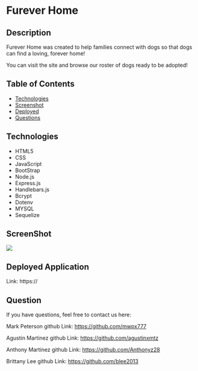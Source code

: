 # Furever Home
  ## Description
  Furever Home was created to help families connect with dogs so that dogs can find a loving, forever home!

  You can visit the site and browse our roster of dogs ready to be adopted!


  ## Table of Contents
  * [Technologies](#technologies)
  * [Screenshot](#screenshot)
  * [Deployed](#deployed)
  * [Questions](#questions)
  
  
  ## Technologies
  * HTML5
  * CSS
  * JavaScript
  * BootStrap
  * Node.js
  * Express.js
  * Handlebars.js
  * Bcrypt
  * Dotenv
  * MYSQL
  * Sequelize
  
  ## ScreenShot  
  <img src = "./assets/ScreenShot.png"/>
  
  ## Deployed Application
  Link: https://
  
  ## Question
  If you have questions, feel free to contact us here:
  
  Mark Peterson 
  github Link: https://github.com/mwpx777

  Agustin Martinez
  github Link: https://github.com/agustinxmtz

  Anthony Martinez
  github Link: https://github.com/Anthonyz28

  Brittany Lee
  github Link: https://github.com/blee2013